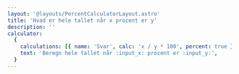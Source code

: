 ```yaml
---
layout: '@layouts/PercentCalculatorLayout.astro'
title: 'Hvad er hele tallet når x procent er y'
description: ''
calculator:
  {
    calculations: [{ name: 'Svar', calc: 'x / y * 100', percent: true }],
    text: 'Beregn hele tallet når :input_x: procent er :input_y:',
  }
---
```

